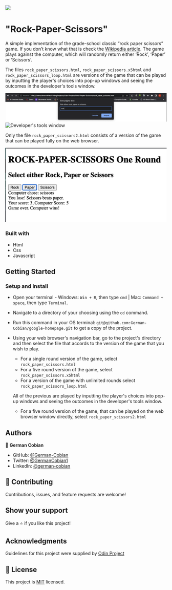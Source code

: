 ![](https://img.shields.io/badge/Microverse-blueviolet)

# "Rock-Paper-Scissors"

A simple implementation of the grade-school classic “rock paper scissors” game. If you don’t know what that is check the [Wikipedia article](https://en.wikipedia.org/wiki/Rock%E2%80%93paper%E2%80%93scissors). The game plays against the computer, which will randomly return either ‘Rock’, ‘Paper’ or ‘Scissors’.

The files `rock_paper_scissors.html`, `rock_paper_scissors.x5html` and `rock_paper_scissors_loop.html` are versions of the game that can be played by inputting the player's choices into pop-up windows and seeing the outcomes in the developer's tools window.

![Pop-up window](/assets/Pop-up-window.png?raw=true "Pop-up window")
![Developer's tools window](/assets/Developer's-tools.png?raw=true "Developer's tools window")

Only the file `rock_paper_scissors2.html` consists of a version of the game that can be played fully on the web browser.

![Browser-window-display](/assets/Browser-window-display.png?raw=true "Browser-window-display")

### Built with

* Html
* Css
* Javascript

## Getting Started

### Setup and Install

* Open your terminal - Windows: `Win + R`, then type `cmd` | Mac: `Command + space`, then type `Terminal`.
* Navigate to a directory of your choosing using the `cd` command.
* Run this command in your OS terminal: `git@github.com:German-Cobian/google-homepage.git` to get a copy of the project.
* Using your web browser's navigation bar, go to the project's directory and then select the file that accords to the version of the game that you wish to play.
  * For a single round version of the game, select `rock_paper_scissors.html`
  * For a five round version of the game, select `rock_paper_scissors.x5html`
  * For a version of the game with unlimited rounds select `rock_paper_scissors_loop.html`
  
  All of the previous are played by inputting the player's choices into pop-up windows and seeing the outcomes in the developer's tools window. 
  
  * For a five round version of the game, that can be played on the web browser window directly, select `rock_paper_scissors2.html`

## Authors

👤 **German Cobian**

* GitHub: [@German-Cobian](https://github.com/German-Cobian)
* Twitter: [@GermanCobian1](https://twitter.com/GermanCobian1)
* LinkedIn: [@german-cobian](https://www.linkedin.com/in/german-cobian/)


## 🤝 Contributing

Contributions, issues, and feature requests are welcome!


## Show your support

Give a ⭐️ if you like this project!


## Acknowledgments

Guidelines for this project were supplied by [Odin Project](https://www.theodinproject.com/lessons/foundations-rock-paper-scissors)


## 📝 License

This project is [MIT](https://github.com/German-Cobian/Rock-Paper-Scissors/blob/master/LICENSE) licensed.
